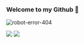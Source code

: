 ### Welcome to my Github 👋 

![robot-error-404](https://user-images.githubusercontent.com/95972251/180693173-4c987bcd-43a0-4c5c-beac-a05d5e396b91.gif)

<img src="https://github-readme-stats.vercel.app/api/top-langs/?username=light9639&langs_count=8">

<img src="https://github-readme-stats.vercel.app/api?username=light9639&show_icons=true">

